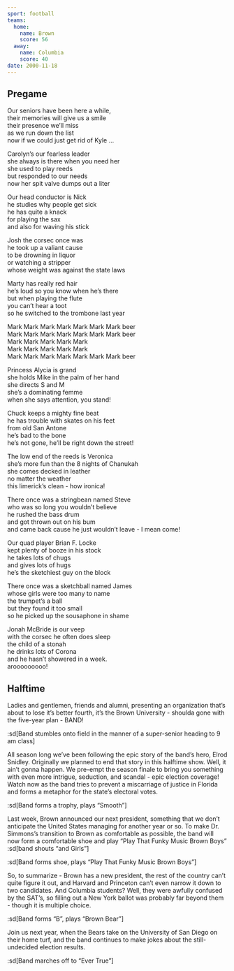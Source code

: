 ```yaml
---
sport: football
teams:
  home:
    name: Brown
    score: 56
  away:
    name: Columbia
    score: 40
date: 2000-11-18
---
```


## Pregame

Our seniors have been here a while,\
their memories will give us a smile\
their presence we’ll miss\
as we run down the list\
now if we could just get rid of Kyle ...

Carolyn’s our fearless leader\
she always is there when you need her\
she used to play reeds\
but responded to our needs\
now her spit valve dumps out a liter

Our head conductor is Nick\
he studies why people get sick\
he has quite a knack\
for playing the sax\
and also for waving his stick

Josh the corsec once was\
he took up a valiant cause\
to be drowning in liquor\
or watching a stripper\
whose weight was against the state laws

Marty has really red hair\
he’s loud so you know when he’s there\
but when playing the flute\
you can’t hear a toot\
so he switched to the trombone last year

Mark Mark Mark Mark Mark Mark Mark beer\
Mark Mark Mark Mark Mark Mark Mark beer\
Mark Mark Mark Mark Mark\
Mark Mark Mark Mark Mark\
Mark Mark Mark Mark Mark Mark Mark beer

Princess Alycia is grand\
she holds Mike in the palm of her hand\
she directs S and M\
she’s a dominating femme\
when she says attention, you stand!

Chuck keeps a mighty fine beat\
he has trouble with skates on his feet\
from old San Antone\
he’s bad to the bone\
he’s not gone, he’ll be right down the street!

The low end of the reeds is Veronica\
she’s more fun than the 8 nights of Chanukah\
she comes decked in leather\
no matter the weather\
this limerick’s clean - how ironica!

There once was a stringbean named Steve\
who was so long you wouldn’t believe\
he rushed the bass drum\
and got thrown out on his bum\
and came back cause he just wouldn’t leave - I mean come!

Our quad player Brian F. Locke\
kept plenty of booze in his stock\
he takes lots of chugs\
and gives lots of hugs\
he’s the sketchiest guy on the block

There once was a sketchball named James\
whose girls were too many to name\
the trumpet’s a ball\
but they found it too small\
so he picked up the sousaphone in shame

Jonah McBride is our veep\
with the corsec he often does sleep\
the child of a stonah\
he drinks lots of Corona\
and he hasn’t showered in a week.\
arooooooooo!

## Halftime

Ladies and gentlemen, friends and alumni, presenting an organization that’s about to lose it’s better fourth, it’s the Brown University - shoulda gone with the five-year plan - BAND!

:sd[Band stumbles onto field in the manner of a super-senior heading to 9 am class]

All season long we’ve been following the epic story of the band’s hero, Elrod Snidley. Originally we planned to end that story in this halftime show. Well, it ain’t gonna happen. We pre-empt the season finale to bring you something with even more intrigue, seduction, and scandal - epic election coverage! Watch now as the band tries to prevent a miscarriage of justice in Florida and forms a metaphor for the state’s electoral votes.

:sd[Band forms a trophy, plays “Smooth”]

Last week, Brown announced our next president, something that we don’t anticipate the United States managing for another year or so. To make Dr. Simmons’s transition to Brown as comfortable as possible, the band will now form a comfortable shoe and play “Play That Funky Music Brown Boys” :sd[band shouts “and Girls”]

:sd[Band forms shoe, plays “Play That Funky Music Brown Boys”]

So, to summarize - Brown has a new president, the rest of the country can’t quite figure it out, and Harvard and Princeton can’t even narrow it down to two candidates. And Columbia students? Well, they were awfully confused by the SAT’s, so filling out a New York ballot was probably far beyond them - though it is multiple choice.

:sd[Band forms “B”, plays “Brown Bear”]

Join us next year, when the Bears take on the University of San Diego on their home turf, and the band continues to make jokes about the still-undecided election results.

:sd[Band marches off to “Ever True”]
